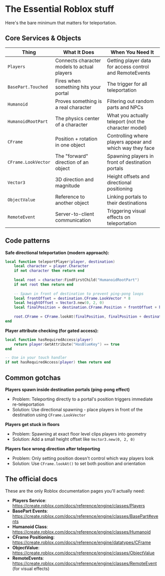# The Essential Roblox stuff

Here's the bare minimum that matters for teleportation.

## Core Services & Objects

| Thing | What It Does | When You Need It |
|-------|-------------|------------------|
| `Players` | Connects character models to actual players | Getting player data for access control and RemoteEvents |
| `BasePart.Touched` | Fires when something hits your portal | The trigger for all teleportation |
| `Humanoid` | Proves something is a real character | Filtering out random parts and NPCs |
| `HumanoidRootPart` | The physics center of a character | What you actually teleport (not the character model) |
| `CFrame` | Position + rotation in one object | Controlling where players appear and which way they face |
| `CFrame.LookVector` | The "forward" direction of an object | Spawning players in front of destination portals |
| `Vector3` | 3D direction and magnitude | Height offsets and directional positioning |
| `ObjectValue` | Reference to another object | Linking portals to their destinations |
| `RemoteEvent` | Server-to-client communication | Triggering visual effects on teleportation |

## Code patterns

**Safe directional teleportation (modern approach):**
```lua
local function teleportPlayer(player, destination)
    local character = player.Character
    if not character then return end
    
    local root = character:FindFirstChild("HumanoidRootPart")
    if not root then return end
    
    -- Spawn in front of destination to prevent ping-pong loops
    local frontOffset = destination.CFrame.LookVector * 8
    local heightOffset = Vector3.new(0, 2, 0)
    local finalPosition = destination.CFrame.Position + frontOffset + heightOffset
    
    root.CFrame = CFrame.lookAt(finalPosition, finalPosition + destination.CFrame.LookVector)
end
```

**Player attribute checking (for gated access):**
```lua
local function hasRequiredAccess(player)
    return player:GetAttribute("HasBlueKey") == true
end

-- Use in your touch handler
if not hasRequiredAccess(player) then return end
```

## Common gotchas

**Players spawn inside destination portals (ping-pong effect)**
- Problem: Teleporting directly to a portal's position triggers immediate re-teleportation
- Solution: Use directional spawning - place players in front of the destination using `CFrame.LookVector`

**Players get stuck in floors**
- Problem: Spawning at exact floor level clips players into geometry
- Solution: Add a small height offset like `Vector3.new(0, 2, 0)`

**Players face wrong direction after teleporting**
- Problem: Only setting position doesn't control which way players look
- Solution: Use `CFrame.lookAt()` to set both position and orientation

## The official docs

These are the only Roblox documentation pages you'll actually need:

- **Players Service**: https://create.roblox.com/docs/reference/engine/classes/Players
- **BasePart Events**: https://create.roblox.com/docs/reference/engine/classes/BasePart#events
- **Humanoid Class**: https://create.roblox.com/docs/reference/engine/classes/Humanoid
- **CFrame Positioning**: https://create.roblox.com/docs/reference/engine/datatypes/CFrame
- **ObjectValue**: https://create.roblox.com/docs/reference/engine/classes/ObjectValue
- **RemoteEvents**: https://create.roblox.com/docs/reference/engine/classes/RemoteEvent (for visual effects)
